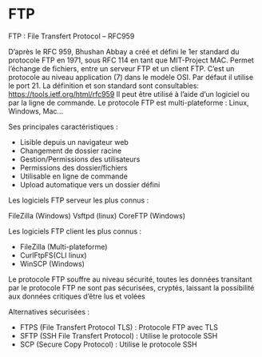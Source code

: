 FTP
=

FTP : File Transfert Protocol – RFC959

D’après le RFC 959, Bhushan Abbay a créé et défini le 1er standard du protocole FTP en 1971, sous RFC 114 en tant que MIT-Project MAC.
Permet l’échange de fichiers, entre un serveur FTP et un client FTP.
C’est un protocole au niveau application (7) dans le modèle OSI.
Par défaut il utilise le port 21.
La définition et son standard sont consultables: https://tools.ietf.org/html/rfc959
Il peut être utilisé à l’aide d’un logiciel ou par la ligne de commande.
Le protocole FTP est multi-plateforme : Linux, Windows, Mac…


Ses principales caractéristiques :

- Lisible depuis un navigateur web
- Changement de dossier racine
- Gestion/Permissions des utilisateurs
- Permissions des dossier/fichiers
- Utilisable en ligne de commande
- Upload automatique vers un dossier défini


Les logiciels FTP serveur les plus connus :

FileZilla (Windows)
Vsftpd (linux)
CoreFTP (Windows)


Les logiciels FTP client les plus connus :

- FileZilla (Multi-plateforme)
- CurlFtpFS(CLI linux)
- WinSCP (Windows)



Le protocole FTP souffre au niveau sécurité, toutes les données transitant par le protocole FTP ne sont pas sécurisées, cryptés, laissant la possibilité aux données critiques d’être lus et volées

Alternatives sécurisées :

- FTPS (File Transfert Protocol TLS) : Protocole FTP avec TLS
- SFTP (SSH File Transfert Protocol) : Utilise le protocole SSH
- SCP (Secure Copy Protocol) : Utilise le protocole SSH
